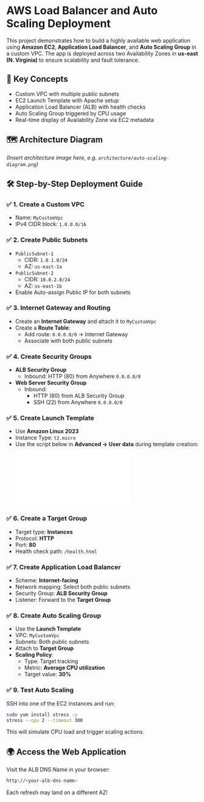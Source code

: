 # AWS Load Balancer and Auto Scaling Deployment

This project demonstrates how to build a highly available web application using **Amazon EC2**, **Application Load Balancer**, and **Auto Scaling Group** in a custom VPC. The app is deployed across two Availability Zones in **us-east (N. Virginia)** to ensure scalability and fault tolerance.

## 🧠 Key Concepts

- Custom VPC with multiple public subnets
- EC2 Launch Template with Apache setup
- Application Load Balancer (ALB) with health checks
- Auto Scaling Group triggered by CPU usage
- Real-time display of Availability Zone via EC2 metadata

## 🗺️ Architecture Diagram

_(Insert architecture image here, e.g. `architecture/auto-scaling-diagram.png`)_

## 🛠️ Step-by-Step Deployment Guide

### ✅ 1. Create a Custom VPC

- Name: `MyCustomVpc`
- IPv4 CIDR block: `1.0.0.0/16`

### ✅ 2. Create Public Subnets

- `PublicSubnet-1`
  - CIDR: `1.0.1.0/24`
  - AZ: `us-east-1a`
- `PublicSubnet-2`
  - CIDR: `10.0.2.0/24`
  - AZ: `us-east-1b`
- Enable Auto-assign Public IP for both subnets

### ✅ 3. Internet Gateway and Routing

- Create an **Internet Gateway** and attach it to `MyCustomVpc`
- Create a **Route Table**:
  - Add route: `0.0.0.0/0` → Internet Gateway
  - Associate with both public subnets

### ✅ 4. Create Security Groups

- **ALB Security Group**
  - Inbound: HTTP (80) from Anywhere `0.0.0.0/0`
- **Web Server Security Group**
  - Inbound:
    - HTTP (80) from ALB Security Group
    - SSH (22) from Anywhere `0.0.0.0/0`

### ✅ 5. Create Launch Template

- Use **Amazon Linux 2023**
- Instance Type: `t2.micro`
- Use the script below in **Advanced → User data** during template creation:
  ![Script](./user-script.sh)

### ✅ 6. Create a Target Group

- Target type: **Instances**
- Protocol: **HTTP**
- Port: **80**
- Health check path: `/health.html`

### ✅ 7. Create Application Load Balancer

- Scheme: **Internet-facing**
- Network mapping: Select both public subnets
- Security Group: **ALB Security Group**
- Listener: Forward to the **Target Group**

### ✅ 8. Create Auto Scaling Group

- Use the **Launch Template**
- VPC: `MyCustomVpc`
- Subnets: Both public subnets
- Attach to **Target Group**
- **Scaling Policy**:
  - Type: Target tracking
  - Metric: **Average CPU utilization**
  - Target value: **30%**

### ✅ 9. Test Auto Scaling

SSH into one of the EC2 instances and run:

```bash
sudo yum install stress -y
stress --cpu 2 --timeout 300
```

This will simulate CPU load and trigger scaling actions.

## 🌍 Access the Web Application

Visit the ALB DNS Name in your browser:

```bash
http://<your-alb-dns-name>
```

Each refresh may land on a different AZ!
